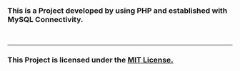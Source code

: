 <h3> <b>This is a Project developed by using PHP and established with MySQL Connectivity.</b></h3><br><hr>
<h3><b>This Project is licensed under the <a href="https://github.com/AyushAcharya07/Gym_Management_System/blob/main/LICENSE">MIT License.</a></b></h3>
